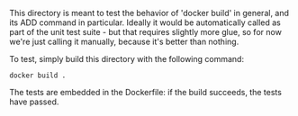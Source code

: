 This directory is meant to test the behavior of 'docker build' in general, and its ADD command in particular.
Ideally it would be automatically called as part of the unit test suite - but that requires slightly more glue,
so for now we're just calling it manually, because it's better than nothing.

To test, simply build this directory with the following command:

	docker build .

The tests are embedded in the Dockerfile: if the build succeeds, the tests have passed.
